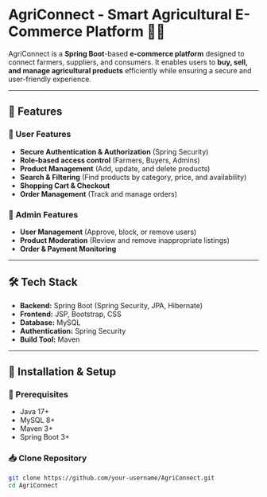 # AgriConnect - Smart Agricultural E-Commerce Platform 🌿🛒

AgriConnect is a **Spring Boot**-based **e-commerce platform** designed to connect farmers, suppliers, and consumers. It enables users to **buy, sell, and manage agricultural products** efficiently while ensuring a secure and user-friendly experience.

---

## 🚀 Features

### 🌱 User Features
- **Secure Authentication & Authorization** (Spring Security)
- **Role-based access control** (Farmers, Buyers, Admins)
- **Product Management** (Add, update, and delete products)
- **Search & Filtering** (Find products by category, price, and availability)
- **Shopping Cart & Checkout**
- **Order Management** (Track and manage orders)

### 🔧 Admin Features
- **User Management** (Approve, block, or remove users)
- **Product Moderation** (Review and remove inappropriate listings)
- **Order & Payment Monitoring**

---

## 🛠️ Tech Stack

- **Backend:** Spring Boot (Spring Security, JPA, Hibernate)
- **Frontend:** JSP, Bootstrap, CSS
- **Database:** MySQL
- **Authentication:** Spring Security
- **Build Tool:** Maven

---

## 📂 Installation & Setup

### 📌 Prerequisites
- Java 17+
- MySQL 8+
- Maven 3+
- Spring Boot 3+

### 📥 Clone Repository
```bash
git clone https://github.com/your-username/AgriConnect.git
cd AgriConnect
